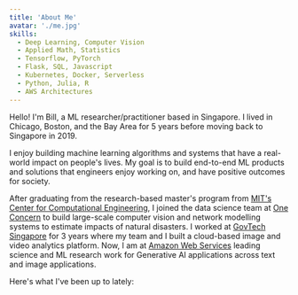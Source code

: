 ```yaml
---
title: 'About Me'
avatar: './me.jpg'
skills:
  - Deep Learning, Computer Vision
  - Applied Math, Statistics
  - Tensorflow, PyTorch
  - Flask, SQL, Javascript
  - Kubernetes, Docker, Serverless
  - Python, Julia, R
  - AWS Architectures
---
```


Hello! I'm Bill, a ML researcher/practitioner based in Singapore. I lived in Chicago, Boston, and the Bay Area for 5 years before moving back to Singapore in 2019.

I enjoy building machine learning algorithms and systems that have a real-world impact on people's lives. My goal is to build end-to-end ML products and solutions that engineers enjoy working on, and have positive outcomes for society.

After graduating from the research-based master's program from [MIT's Center for Computational Engineering](http://cce.mit.edu/), I joined the data science team at [One Concern](https://www.oneconcern.com) to build large-scale computer vision and network modelling systems to estimate impacts of natural disasters. I worked at [GovTech Singapore](https://www.tech.gov.sg) for 3 years where my team and I built a cloud-based image and video analytics platform. Now, I am at [Amazon Web Services](https://aws.amazon.com/) leading science and ML research work for Generative AI applications across text and image applications.

Here's what I've been up to lately:
